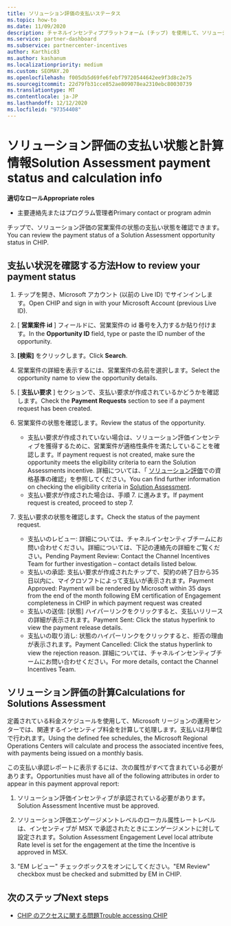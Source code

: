 ```yaml
---
title: ソリューション評価の支払いステータス
ms.topic: how-to
ms.date: 11/09/2020
description: チャネルインセンティブプラットフォーム (チップ) を使用して、ソリューション評価の機会、その計算、および支払いの状態に関する情報を検索します。
ms.service: partner-dashboard
ms.subservice: partnercenter-incentives
author: Karthic83
ms.author: kashanum
ms.localizationpriority: medium
ms.custom: SEOMAY.20
ms.openlocfilehash: f005db5d69fe6febf79720544642ee9f3d8c2e75
ms.sourcegitcommit: 22d79fb31cce852ae809078ea2310ebc80030739
ms.translationtype: MT
ms.contentlocale: ja-JP
ms.lasthandoff: 12/12/2020
ms.locfileid: "97354408"
---
```

# <a name="solution-assessment-payment-status-and-calculation-info"></a><span data-ttu-id="994bc-103">ソリューション評価の支払い状態と計算情報</span><span class="sxs-lookup"><span data-stu-id="994bc-103">Solution Assessment payment status and calculation info</span></span>

<span data-ttu-id="994bc-104">**適切なロール**</span><span class="sxs-lookup"><span data-stu-id="994bc-104">**Appropriate roles**</span></span>

- <span data-ttu-id="994bc-105">主要連絡先またはプログラム管理者</span><span class="sxs-lookup"><span data-stu-id="994bc-105">Primary contact or program admin</span></span>

<span data-ttu-id="994bc-106">チップで、ソリューション評価の営業案件の状態の支払い状態を確認できます。</span><span class="sxs-lookup"><span data-stu-id="994bc-106">You can review the payment status of a Solution Assessment opportunity status in CHIP.</span></span>

## <a name="how-to-review-your-payment-status"></a><span data-ttu-id="994bc-107">支払い状況を確認する方法</span><span class="sxs-lookup"><span data-stu-id="994bc-107">How to review your payment status</span></span>

1. <span data-ttu-id="994bc-108">チップを開き、Microsoft アカウント (以前の Live ID) でサインインします。</span><span class="sxs-lookup"><span data-stu-id="994bc-108">Open CHIP and sign in with your Microsoft Account (previous Live ID).</span></span>
2. <span data-ttu-id="994bc-109">[ **営業案件 id** ] フィールドに、営業案件の id 番号を入力するか貼り付けます。</span><span class="sxs-lookup"><span data-stu-id="994bc-109">In the **Opportunity ID** field, type or paste the ID number of the opportunity.</span></span>
3. <span data-ttu-id="994bc-110">**[検索]** をクリックします。</span><span class="sxs-lookup"><span data-stu-id="994bc-110">Click **Search**.</span></span>
4. <span data-ttu-id="994bc-111">営業案件の詳細を表示するには、営業案件の名前を選択します。</span><span class="sxs-lookup"><span data-stu-id="994bc-111">Select the opportunity name to view the opportunity details.</span></span>
5. <span data-ttu-id="994bc-112">[ **支払い要求** ] セクションで、支払い要求が作成されているかどうかを確認します。</span><span class="sxs-lookup"><span data-stu-id="994bc-112">Check the **Payment Requests** section to see if a payment request has been created.</span></span>
6. <span data-ttu-id="994bc-113">営業案件の状態を確認します。</span><span class="sxs-lookup"><span data-stu-id="994bc-113">Review the status of the opportunity.</span></span>

    - <span data-ttu-id="994bc-114">支払い要求が作成されていない場合は、ソリューション評価インセンティブを獲得するために、営業案件が適格性条件を満たしていることを確認します。</span><span class="sxs-lookup"><span data-stu-id="994bc-114">If payment request is not created, make sure the opportunity meets the eligibility criteria to earn the Solution Assessments incentive.</span></span> <span data-ttu-id="994bc-115">詳細については、「 [ソリューション評価](chip-solution-assessment.md)での資格基準の確認」を参照してください。</span><span class="sxs-lookup"><span data-stu-id="994bc-115">You can find further information on checking the eligibility criteria in [Solution Assessment](chip-solution-assessment.md).</span></span>
    - <span data-ttu-id="994bc-116">支払い要求が作成された場合は、手順 7. に進みます。</span><span class="sxs-lookup"><span data-stu-id="994bc-116">If payment request is created, proceed to step 7.</span></span>
7. <span data-ttu-id="994bc-117">支払い要求の状態を確認します。</span><span class="sxs-lookup"><span data-stu-id="994bc-117">Check the status of the payment request.</span></span>

    - <span data-ttu-id="994bc-118">支払いのレビュー: 詳細については、チャネルインセンティブチームにお問い合わせください。詳細については、下記の連絡先の詳細をご覧ください。</span><span class="sxs-lookup"><span data-stu-id="994bc-118">Pending Payment Review: Contact the Channel Incentives Team for further investigation – contact details listed below.</span></span>
    - <span data-ttu-id="994bc-119">支払いの承認: 支払い要求が作成されたチップで、契約の終了日から35日以内に、マイクロソフトによって支払いが表示されます。</span><span class="sxs-lookup"><span data-stu-id="994bc-119">Payment Approved: Payment will be rendered by Microsoft within 35 days from the end of the month following EM certification of Engagement completeness in CHIP in which payment request was created</span></span>
    -  <span data-ttu-id="994bc-120">支払いの送信: [状態] ハイパーリンクをクリックすると、支払いリリースの詳細が表示されます。</span><span class="sxs-lookup"><span data-stu-id="994bc-120">Payment Sent: Click the status hyperlink to view the payment release details.</span></span>
    - <span data-ttu-id="994bc-121">支払いの取り消し: 状態のハイパーリンクをクリックすると、拒否の理由が表示されます。</span><span class="sxs-lookup"><span data-stu-id="994bc-121">Payment Cancelled: Click the status hyperlink to view the rejection reason.</span></span> <span data-ttu-id="994bc-122">詳細については、チャネルインセンティブチームにお問い合わせください。</span><span class="sxs-lookup"><span data-stu-id="994bc-122">For more details, contact the Channel Incentives Team.</span></span>

## <a name="calculations-for-solutions-assessment"></a><span data-ttu-id="994bc-123">ソリューション評価の計算</span><span class="sxs-lookup"><span data-stu-id="994bc-123">Calculations for Solutions Assessment</span></span>

<span data-ttu-id="994bc-124">定義されている料金スケジュールを使用して、Microsoft リージョンの運用センターでは、関連するインセンティブ料金を計算して処理します。支払いは月単位で行われます。</span><span class="sxs-lookup"><span data-stu-id="994bc-124">Using the defined fee schedules, the Microsoft Regional Operations Centers will calculate and process the associated incentive fees, with payments being issued on a monthly basis.</span></span>

<span data-ttu-id="994bc-125">この支払い承認レポートに表示するには、次の属性がすべて含まれている必要があります。</span><span class="sxs-lookup"><span data-stu-id="994bc-125">Opportunities must have all of the following attributes in order to appear in this payment approval report:</span></span>

1. <span data-ttu-id="994bc-126">ソリューション評価インセンティブが承認されている必要があります。</span><span class="sxs-lookup"><span data-stu-id="994bc-126">Solution Assessment Incentive must be approved.</span></span>

1. <span data-ttu-id="994bc-127">ソリューション評価エンゲージメントレベルのローカル属性レートレベルは、インセンティブが MSX で承認されたときにエンゲージメントに対して設定されます。</span><span class="sxs-lookup"><span data-stu-id="994bc-127">Solution Assessment Engagement Level local attribute Rate level is set for the engagement at the time the Incentive is approved in MSX.</span></span>
 
1. <span data-ttu-id="994bc-128">"EM レビュー" チェックボックスをオンにしてください。</span><span class="sxs-lookup"><span data-stu-id="994bc-128">"EM Review" checkbox must be checked and submitted by EM in CHIP.</span></span>

## <a name="next-steps"></a><span data-ttu-id="994bc-129">次のステップ</span><span class="sxs-lookup"><span data-stu-id="994bc-129">Next steps</span></span>

- [<span data-ttu-id="994bc-130">CHIP のアクセスに関する問題</span><span class="sxs-lookup"><span data-stu-id="994bc-130">Trouble accessing CHIP</span></span>](chip-access-trouble.md) 
